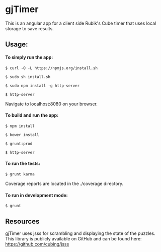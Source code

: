 # gjTimer

This is an angular app for a client side Rubik's Cube timer that uses local storage to save results.

## Usage:

#### To simply run the app:

    $ curl -O -L https://npmjs.org/install.sh
  
    $ sudo sh install.sh

    $ sudo npm install -g http-server
  
    $ http-server
  
Navigate to localhost:8080 on your browser.
  
#### To build and run the app:

    $ npm install
  
    $ bower install

    $ grunt:prod

    $ http-server
  
#### To run the tests:

    $ grunt karma
    
Coverage reports are located in the ./coverage directory.
  
#### To run in development mode:
  
    $ grunt
    
## Resources

gjTimer uses jsss for scrambling and displaying the state of the puzzles.
This library is publicly available on GitHub and can be found here:
https://github.com/cubing/jsss
